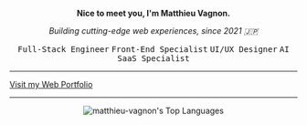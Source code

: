 **<p align="center">Nice to meet you, I'm Matthieu Vagnon.</p>**
*<p align="center">Building cutting-edge web experiences, since 2021 🇯🇵</p>*
<p align="center"><kbd>Full-Stack Engineer</kbd> <kbd>Front-End Specialist</kbd> <kbd>UI/UX Designer</kbd> <kbd>AI SaaS Specialist</kbd></p>

---

<a align="center" href="https://mvagnon.dev" target="_blank">Visit my Web Portfolio</a>

---

<div align="center">

![matthieu-vagnon's Top Languages](https://github-readme-stats.vercel.app/api/top-langs/?username=matthieu-vagnon&theme=graywhite&show_icons=true&hide_border=true)
  
</div>
